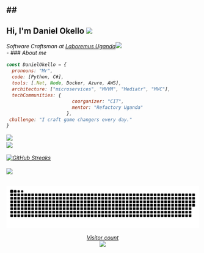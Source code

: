 ##<h2> Hi, I'm Daniel Okello <img src="https://media.giphy.com/media/mGcNjsfWAjY5AEZNw6/giphy.gif" width="50"></h2>
-
<p><em>Software Craftsman at <a href="http://www.unb.br">Laboremus Uganda</a><img src="https://media.giphy.com/media/fYSnHlufseco8Fh93Z/giphy.gif" width="30">
</br>
-
 ### About me
 
```javascript
const DanielOkello = {
  pronouns: "Mr",
  code: [Python, C#],
  tools: [.Net, Node, Docker, Azure, AWS],
  architecture: ["microservices", "MVVM", "Mediatr", "MVC"],
  techCommunities: {
                        coorganizer: "CIT",             
                        mentor: "Refactory Uganda"
                      },
 challenge: "I craft game changers every day."
}
```
<div>
  <a href="https://github.com/okellodaniel">
   <img align="center" height="170" src="https://github-readme-stats.vercel.app/api/top-langs/?username=okellodaniel&layout=compact&langs_count=16&theme=dracula"/>
</div>
<div align="left">
    <img align="center" src="https://github-readme-stats.vercel.app/api?username=okellodaniel&theme=dark&hide_title=true&include_all_commits=true"/>
</div><br>
<div align="left">  
<img alt="GitHub Streaks" src="https://github-readme-streak-stats.herokuapp.com/?user=okellodaniel"> <br><br> 
<img align="center" src="https://github-profile-trophy.vercel.app/?username=okellodaniel&margin-w=15&margin-h=15" />
</div>
<br>

![Snake animation](https://github.com/okellodaniel/okellodaniel/blob/output/github-contribution-grid-snake.svg)

<p align="center"> 
  Visitor count<br>
  <img src="https://profile-counter.glitch.me/okellodaniel/count.svg" />
</p>
